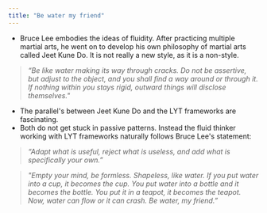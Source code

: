 ```yaml
---
title: "Be water my friend"
---
```

- Bruce Lee embodies the ideas of fluidity. After practicing multiple martial arts, he went on to develop his own philosophy of martial arts called Jeet Kune Do. It is not really a new style, as it is a non-style.

> _“Be like water making its way through cracks. Do not be assertive, but adjust to the object, and you shall find a way around or through it. If nothing within you stays rigid, outward things will disclose themselves."_

- The parallel's between Jeet Kune Do and the LYT frameworks are fascinating.
- Both do not get stuck in passive patterns. Instead the fluid thinker working with LYT frameworks naturally follows Bruce Lee's statement:

> _“Adapt what is useful, reject what is useless, and add what is specifically your own.”_

> _"Empty your mind, be formless. Shapeless, like water. If you put water into a cup, it becomes the cup. You put water into a bottle and it becomes the bottle. You put it in a teapot, it becomes the teapot. Now, water can flow or it can crash. Be water, my friend.”_